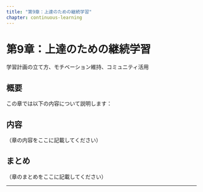 ```yaml
---
title: "第9章：上達のための継続学習"
chapter: continuous-learning
---
```


# 第9章：上達のための継続学習


学習計画の立て方、モチベーション維持、コミュニティ活用


## 概要

この章では以下の内容について説明します：



## 内容

（章の内容をここに記載してください）

## まとめ

（章のまとめをここに記載してください）

---


